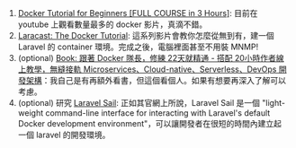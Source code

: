 1. [Docker Tutorial for Beginners [FULL COURSE in 3 Hours]](https://youtu.be/3c-iBn73dDE): 目前在 youtube 上觀看數量最多的 docker 影片，真滴不錯。
2. [Laracast: The Docker Tutorial](https://laracasts.com/series/the-docker-tutorial): 這系列影片會教你怎麼從無到有，建一個 Laravel 的 container 環境。完成之後，電腦裡面甚至不用裝 MNMP!
3. (optional) [Book: 跟著 Docker 隊長，修練 22天就精通 - 搭配 20小時作者線上教學，無縫接軌 Microservices、Cloud-native、Serverless、DevOps 開發架構](https://www.tenlong.com.tw/products/9789863126799?list_name=srh)：我自己是有再額外看書，但這個看個人。如果有想要再深入了解可以考慮。
4. (optional) 研究 [Laravel Sail](https://laravel.com/docs/10.x/sail): 正如其官網上所說，Laravel Sail 是一個 "light-weight command-line interface for interacting with Laravel's default Docker development environment"，可以讓開發者在很短的時間內建立起一個 laravel 的開發環境。
